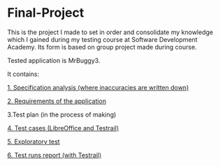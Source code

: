 # Final-Project
This is the project I made to set in order and consolidate my knowledge which I gained during my testing course at Software Development Academy. Its form is based on group project made during course.


Tested application is MrBuggy3.


It contains:


[1. Specification analysis (where inaccuracies are written down)](https://github.com/Mateusz1310/Final-Project/blob/main/1.%20Inaccuracies/inaccuracies%20within%20specification.pdf)

[2. Requirements of the application](https://github.com/Mateusz1310/Final-Project/blob/main/2.%20Requirements/requirements.pdf)

3.Test plan (in the process of making)

[4. Test cases (LibreOffice and Testrail)](https://github.com/Mateusz1310/Final-Project/blob/main/4.%20Test%20cases/test%20cases.pdf)

[5. Exploratory test](https://github.com/Mateusz1310/Final-Project/blob/main/5.%20Exploratory%20test/EXPLORATORY%20TEST.pdf)

[6. Test runs report (with Testrail)](https://github.com/Mateusz1310/Final-Project/blob/main/6.%20Test%20runs%20report/testrail-report-5.pdf)

